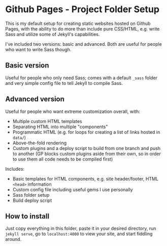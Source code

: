 # Github Pages - Project Folder Setup

This is my default setup for creating static websites hosted on Github Pages, with the ability to do more than include pure CSS/HTML, e.g. write Sass and utilize some of Jekyll's capabilities.

I've included two versions: basic and advanced. Both are useful for people who want to write Sass though.

## Basic version

Useful for people who only need Sass; comes with a default `_sass` folder and very simple config file to tell Jekyll to compile Sass.

## Advanced version

Useful for people who want extreme customization overall, with:
- Multiple custom HTML templates
- Separating HTML into multiple "components"
- Programmatic HTML (e.g. for loops for creating a list of links hosted in `data/`)
- Above-the-fold rendering
- Custom plugins and a deploy script to build from one branch and push to another (GP blocks custom plugins aside from their own, so in order to use them all code needs to be compiled first)

Includes:
- Basic templates for HTML components, e.g. site header/footer, HTML `<head>` information
- Custom config file including useful gems I use personally
- Sass folder setup
- Build deploy script

## How to install
Just copy everything in this folder, paste it in your desired directory, run `jekyll serve`, go to `localhost:4000` to view your site, and start fiddling around.
